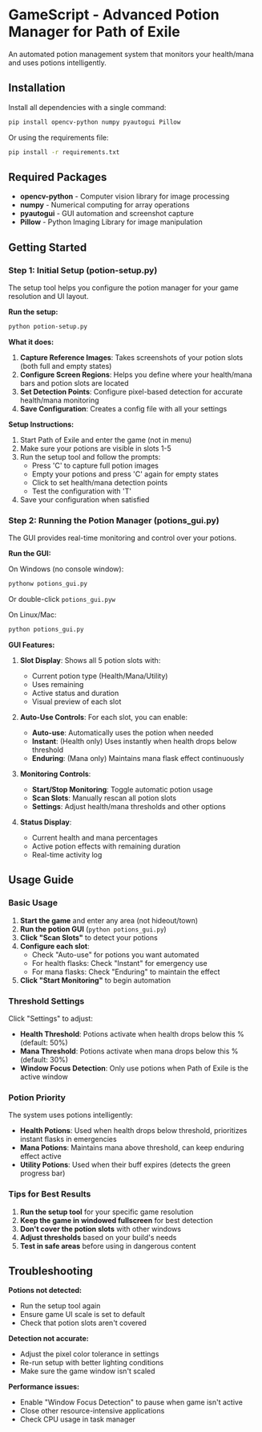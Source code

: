 # GameScript - Advanced Potion Manager for Path of Exile

An automated potion management system that monitors your health/mana and uses potions intelligently.

## Installation

Install all dependencies with a single command:

```bash
pip install opencv-python numpy pyautogui Pillow
```

Or using the requirements file:

```bash
pip install -r requirements.txt
```

## Required Packages

- **opencv-python** - Computer vision library for image processing
- **numpy** - Numerical computing for array operations
- **pyautogui** - GUI automation and screenshot capture
- **Pillow** - Python Imaging Library for image manipulation

## Getting Started

### Step 1: Initial Setup (potion-setup.py)

The setup tool helps you configure the potion manager for your game resolution and UI layout.

**Run the setup:**
```bash
python potion-setup.py
```

**What it does:**
1. **Capture Reference Images**: Takes screenshots of your potion slots (both full and empty states)
2. **Configure Screen Regions**: Helps you define where your health/mana bars and potion slots are located
3. **Set Detection Points**: Configure pixel-based detection for accurate health/mana monitoring
4. **Save Configuration**: Creates a config file with all your settings

**Setup Instructions:**
1. Start Path of Exile and enter the game (not in menu)
2. Make sure your potions are visible in slots 1-5
3. Run the setup tool and follow the prompts:
   - Press 'C' to capture full potion images
   - Empty your potions and press 'C' again for empty states
   - Click to set health/mana detection points
   - Test the configuration with 'T'
4. Save your configuration when satisfied

### Step 2: Running the Potion Manager (potions_gui.py)

The GUI provides real-time monitoring and control over your potions.

**Run the GUI:**

On Windows (no console window):
```bash
pythonw potions_gui.py
```
Or double-click `potions_gui.pyw`

On Linux/Mac:
```bash
python potions_gui.py
```

**GUI Features:**

1. **Slot Display**: Shows all 5 potion slots with:
   - Current potion type (Health/Mana/Utility)
   - Uses remaining
   - Active status and duration
   - Visual preview of each slot

2. **Auto-Use Controls**: For each slot, you can enable:
   - **Auto-use**: Automatically uses the potion when needed
   - **Instant**: (Health only) Uses instantly when health drops below threshold
   - **Enduring**: (Mana only) Maintains mana flask effect continuously

3. **Monitoring Controls**:
   - **Start/Stop Monitoring**: Toggle automatic potion usage
   - **Scan Slots**: Manually rescan all potion slots
   - **Settings**: Adjust health/mana thresholds and other options

4. **Status Display**:
   - Current health and mana percentages
   - Active potion effects with remaining duration
   - Real-time activity log

## Usage Guide

### Basic Usage

1. **Start the game** and enter any area (not hideout/town)
2. **Run the potion GUI** (`python potions_gui.py`)
3. **Click "Scan Slots"** to detect your potions
4. **Configure each slot**:
   - Check "Auto-use" for potions you want automated
   - For health flasks: Check "Instant" for emergency use
   - For mana flasks: Check "Enduring" to maintain the effect
5. **Click "Start Monitoring"** to begin automation

### Threshold Settings

Click "Settings" to adjust:
- **Health Threshold**: Potions activate when health drops below this % (default: 50%)
- **Mana Threshold**: Potions activate when mana drops below this % (default: 30%)
- **Window Focus Detection**: Only use potions when Path of Exile is the active window

### Potion Priority

The system uses potions intelligently:
- **Health Potions**: Used when health drops below threshold, prioritizes instant flasks in emergencies
- **Mana Potions**: Maintains mana above threshold, can keep enduring effect active
- **Utility Potions**: Used when their buff expires (detects the green progress bar)

### Tips for Best Results

1. **Run the setup tool** for your specific game resolution
2. **Keep the game in windowed fullscreen** for best detection
3. **Don't cover the potion slots** with other windows
4. **Adjust thresholds** based on your build's needs
5. **Test in safe areas** before using in dangerous content

## Troubleshooting

**Potions not detected:**
- Run the setup tool again
- Ensure game UI scale is set to default
- Check that potion slots aren't covered

**Detection not accurate:**
- Adjust the pixel color tolerance in settings
- Re-run setup with better lighting conditions
- Make sure the game window isn't scaled

**Performance issues:**
- Enable "Window Focus Detection" to pause when game isn't active
- Close other resource-intensive applications
- Check CPU usage in task manager